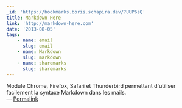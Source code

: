 ```yaml
---
_id: 'https://bookmarks.boris.schapira.dev/?UUP6sQ'
title: Markdown Here
link: 'http://markdown-here.com'
date: '2013-08-05'
tags:
    - name: email
      slug: email
    - name: Markdown
      slug: markdown
    - name: sharemarks
      slug: sharemarks
---
```


Module Chrome, Firefox, Safari et Thunderbird permettant d'utiliser facilement
la syntaxe Markdown dans les mails. <br>&#8212;
<a href="https://bookmarks.boris.schapira.dev/?UUP6sQ" title="Permalink">Permalink</a>
